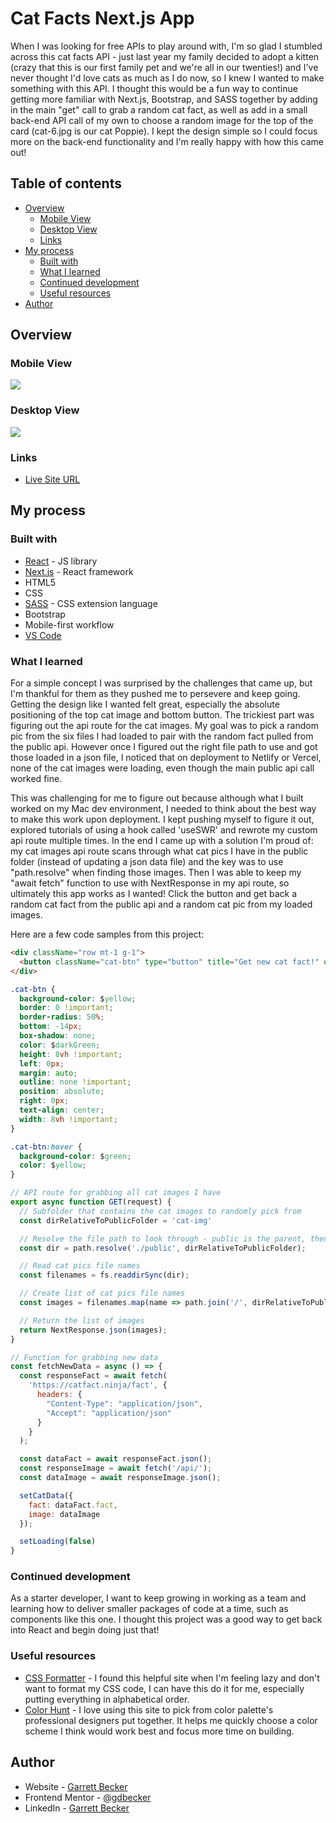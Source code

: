 # Cat Facts Next.js App

When I was looking for free APIs to play around with, I'm so glad I stumbled across this cat facts API - just last year my family decided to adopt a kitten (crazy that this is our first family pet and we're all in our twenties!) and I've never thought I'd love cats as much as I do now, so I knew I wanted to make something with this API. I thought this would be a fun way to continue getting more familiar with Next.js, Bootstrap, and SASS together by adding in the main "get" call to grab a random cat fact, as well as add in a small back-end API call of my own to choose a random image for the top of the card (cat-6.jpg is our cat Poppie). I kept the design simple so I could focus more on the back-end functionality and I'm really happy with how this came out!

## Table of contents

- [Overview](#overview)
  - [Mobile View](#mobile-view)
  - [Desktop View](#desktop-view)
  - [Links](#links)
- [My process](#my-process)
  - [Built with](#built-with)
  - [What I learned](#what-i-learned)
  - [Continued development](#continued-development)
  - [Useful resources](#useful-resources)
- [Author](#author)

## Overview


### Mobile View

![](./cat-facts-mobile.jpg)

### Desktop View

![](./cat-facts-desktop.jpg)

### Links

- [Live Site URL](https://cat-facts-gdbecker.netlify.app/)

## My process

### Built with

- [React](https://reactjs.org/) - JS library
- [Next.js](https://nextjs.org) - React framework
- HTML5
- CSS
- [SASS](https://sass-lang.com) - CSS extension language
- Bootstrap
- Mobile-first workflow
- [VS Code](https://code.visualstudio.com)

### What I learned

For a simple concept I was surprised by the challenges that came up, but I'm thankful for them as they pushed me to persevere and keep going. Getting the design like I wanted felt great, especially the absolute positioning of the top cat image and bottom button. The trickiest part was figuring out the api route for the cat images. My goal was to pick a random pic from the six files I had loaded to pair with the random fact pulled from the public api. However once I figured out the right file path to use and got those loaded in a json file, I noticed that on deployment to Netlify or Vercel, none of the cat images were loading, even though the main public api call worked fine. 

This was challenging for me to figure out because although what I built worked on my Mac dev environment, I needed to think about the best way to make this work upon deployment. I kept pushing myself to figure it out, explored tutorials of using a hook called 'useSWR' and rewrote my custom api route multiple times. In the end I came up with a solution I'm proud of: my cat images api route scans through what cat pics I have in the public folder (instead of updating a json data file) and the key was to use "path.resolve" when finding those images. Then I was able to keep my "await fetch" function to use with NextResponse in my api route, so ultimately this app works as I wanted! Click the button and get back a random cat fact from the public api and a random cat pic from my loaded images.

Here are a few code samples from this project:

```html
<div className="row mt-1 g-1">
  <button className="cat-btn" type="button" title="Get new cat fact!" onClick={e => onClick(e)}><FaCat></FaCat></button>
</div>
```

```css
.cat-btn {
  background-color: $yellow;
  border: 0 !important;
  border-radius: 50%;
  bottom: -14px;
  box-shadow: none;
  color: $darkGreen;
  height: 8vh !important;
  left: 0px;
  margin: auto;
  outline: none !important;
  position: absolute;
  right: 0px;
  text-align: center;
  width: 8vh !important;
}

.cat-btn:hover {
  background-color: $green;
  color: $yellow;
}
```

```js
// API route for grabbing all cat images I have
export async function GET(request) {
  // Subfolder that contains the cat images to randomly pick from
  const dirRelativeToPublicFolder = 'cat-img'

  // Resolve the file path to look through - public is the parent, then the subfolder
  const dir = path.resolve('./public', dirRelativeToPublicFolder);

  // Read cat pics file names
  const filenames = fs.readdirSync(dir);

  // Create list of cat pics file names
  const images = filenames.map(name => path.join('/', dirRelativeToPublicFolder, name))

  // Return the list of images
  return NextResponse.json(images);
}
```

```js
// Function for grabbing new data
const fetchNewData = async () => {
  const responseFact = await fetch(
    'https://catfact.ninja/fact', {
      headers: {
        "Content-Type": "application/json",
        "Accept": "application/json"
      }
    }
  );  

  const dataFact = await responseFact.json();
  const responseImage = await fetch('/api/');
  const dataImage = await responseImage.json();

  setCatData({
    fact: dataFact.fact,
    image: dataImage
  });

  setLoading(false)
}
```

### Continued development

As a starter developer, I want to keep growing in working as a team and learning how to deliver smaller packages of code at a time, such as components like this one. I thought this project was a good way to get back into React and begin doing just that!

### Useful resources

- [CSS Formatter](http://www.lonniebest.com/FormatCSS/) - I found this helpful site when I'm feeling lazy and don't want to format my CSS code, I can have this do it for me, especially putting everything in alphabetical order.
- [Color Hunt](https://colorhunt.co) - I love using this site to pick from color palette's professional designers put together. It helps me quickly choose a color scheme I think would work best and focus more time on building.

## Author

- Website - [Garrett Becker]()
- Frontend Mentor - [@gdbecker](https://www.frontendmentor.io/profile/gdbecker)
- LinkedIn - [Garrett Becker](https://www.linkedin.com/in/garrett-becker-923b4a106/)
